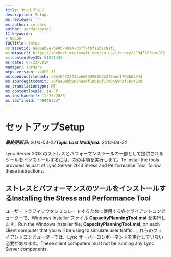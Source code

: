 ```yaml
---
title: セットアップ
description: Setup.
ms.reviewer: ''
ms.author: serdars
author: serdarsoysal
f1.keywords:
- NOCSH
TOCTitle: Setup
ms:assetid: aa06eb2e-b99b-4ba4-bbff-fbf15b1c81f1
ms:mtpsurl: https://technet.microsoft.com/en-us/library/JJ945603(v=OCS.15)
ms:contentKeyID: 51541428
ms.date: 07/23/2014
manager: serdars
mtps_version: v=OCS.15
ms.openlocfilehash: a0e10472341bb6d6939806322f9aec1703b05544
ms.sourcegitcommit: 36fee89bb887bea4f18b19f17a8c69daf5bc423d
ms.translationtype: MT
ms.contentlocale: ja-JP
ms.lasthandoff: 11/26/2020
ms.locfileid: "49446333"
---
```

# <a name="setup"></a><span data-ttu-id="98592-103">セットアップ</span><span class="sxs-lookup"><span data-stu-id="98592-103">Setup</span></span>

<div data-xmlns="http://www.w3.org/1999/xhtml">

<div class="topic" data-xmlns="http://www.w3.org/1999/xhtml" data-msxsl="urn:schemas-microsoft-com:xslt" data-cs="https://msdn.microsoft.com/">

<div data-asp="https://msdn2.microsoft.com/asp">



</div>

<div id="mainSection">

<div id="mainBody"><span data-ttu-id="98592-104">

<span> </span></span><span class="sxs-lookup"><span data-stu-id="98592-104">

<span> </span></span></span>

<span data-ttu-id="98592-105">_**最終更新日:** 2014-04-22_</span><span class="sxs-lookup"><span data-stu-id="98592-105">_**Topic Last Modified:** 2014-04-22_</span></span>

<span data-ttu-id="98592-106">Lync Server 2013 のストレスとパフォーマンスツールの一部として提供されるツールをインストールするには、次の手順を実行します。</span><span class="sxs-lookup"><span data-stu-id="98592-106">To install the tools provided as part of Lync Server 2013 Stress and Performance Tool, follow these instructions.</span></span>

<div>

## <a name="installing-the-stress-and-performance-tool"></a><span data-ttu-id="98592-107">ストレスとパフォーマンスのツールをインストールする</span><span class="sxs-lookup"><span data-stu-id="98592-107">Installing the Stress and Performance Tool</span></span>

<span data-ttu-id="98592-108">ユーザートラフィックをシミュレートするために使用する各クライアントコンピューターで、Windows Installer ファイル **CapacityPlanningTool.msi** を実行します。</span><span class="sxs-lookup"><span data-stu-id="98592-108">Run the Windows Installer file, **CapacityPlanningTool.msi**, on each client computer that you will be using to simulate user traffic.</span></span> <span data-ttu-id="98592-109">これらのクライアントコンピューターでは、Lync サーバーコンポーネントを実行していない必要があります。</span><span class="sxs-lookup"><span data-stu-id="98592-109">These client computers must not be running any Lync Server components.</span></span>

<span data-ttu-id="98592-110"></div>

</div>

<span> </span>

</div>

</div>

</span><span class="sxs-lookup"><span data-stu-id="98592-110"></div>

</div>

<span> </span>

</div>

</div>

</span></span></div>

